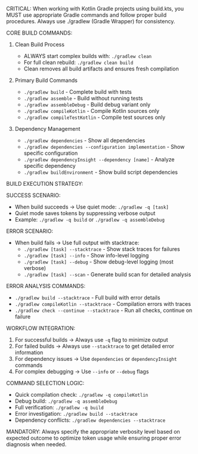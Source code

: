 CRITICAL: When working with Kotlin Gradle projects using build.kts, you MUST use appropriate Gradle commands and follow proper build procedures. Always use ./gradlew (Gradle Wrapper) for consistency.

CORE BUILD COMMANDS:

1. Clean Build Process
   - ALWAYS start complex builds with: `./gradlew clean`
   - For full clean rebuild: `./gradlew clean build`
   - Clean removes all build artifacts and ensures fresh compilation

2. Primary Build Commands
   - `./gradlew build` - Complete build with tests
   - `./gradlew assemble` - Build without running tests
   - `./gradlew assembleDebug` - Build debug variant only
   - `./gradlew compileKotlin` - Compile Kotlin sources only
   - `./gradlew compileTestKotlin` - Compile test sources only

3. Dependency Management
   - `./gradlew dependencies` - Show all dependencies
   - `./gradlew dependencies --configuration implementation` - Show specific configuration
   - `./gradlew dependencyInsight --dependency [name]` - Analyze specific dependency
   - `./gradlew buildEnvironment` - Show build script dependencies

BUILD EXECUTION STRATEGY:

SUCCESS SCENARIO:
- When build succeeds → Use quiet mode: `./gradlew -q [task]`
- Quiet mode saves tokens by suppressing verbose output
- Example: `./gradlew -q build` or `./gradlew -q assembleDebug`

ERROR SCENARIO:
- When build fails → Use full output with stacktrace:
  - `./gradlew [task] --stacktrace` - Show stack traces for failures
  - `./gradlew [task] --info` - Show info-level logging
  - `./gradlew [task] --debug` - Show debug-level logging (most verbose)
  - `./gradlew [task] --scan` - Generate build scan for detailed analysis

ERROR ANALYSIS COMMANDS:
- `./gradlew build --stacktrace` - Full build with error details
- `./gradlew compileKotlin --stacktrace` - Compilation errors with traces
- `./gradlew check --continue --stacktrace` - Run all checks, continue on failure

WORKFLOW INTEGRATION:
1. For successful builds → Always use `-q` flag to minimize output
2. For failed builds → Always use `--stacktrace` to get detailed error information
3. For dependency issues → Use `dependencies` or `dependencyInsight` commands
4. For complex debugging → Use `--info` or `--debug` flags

COMMAND SELECTION LOGIC:
- Quick compilation check: `./gradlew -q compileKotlin`
- Debug build: `./gradlew -q assembleDebug` 
- Full verification: `./gradlew -q build`
- Error investigation: `./gradlew build --stacktrace`
- Dependency conflicts: `./gradlew dependencies --stacktrace`

MANDATORY: Always specify the appropriate verbosity level based on expected outcome to optimize token usage while ensuring proper error diagnosis when needed.